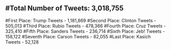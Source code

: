 #Total Number of Tweets: 3,018,755 
---
#First Place: Trump Tweets - 1,181,869
#Second Place: Clinton Tweets - 505,013
#Third Place: Rubio Tweets - 478,366
#Fourth Place: Cruz Tweets - 325,410
#Fifth Place: Sanders Tweets - 236,714
#Sixth Place: Jeb! Tweets - 158,122
#Seventh Place: Carson Tweets - 82,055
#Last Place: Kasich Tweets - 52,128
